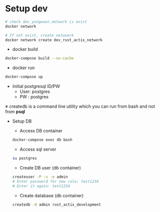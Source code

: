 # Setup dev

```bash
# check dev_yongwoon_network is exist
docker network

# If not exist, create netwoerk
docker network create dev_rust_actix_network
```

- docker build

```bash
docker-compose build --no-cache
```

- docker run

```bash
docker-compose up
```

- Initial postgresql ID/PW
  - User: postgres
  - PW : postgres

※ createdb is a command line utility which you can run from bash and not from **psql**

- Setup DB

  - Access DB container

  ```bash
  docker-compose exec db bash
  ```

  - Access sql server

  ```bash
  su postgres
  ```

  - Create DB user (db container)

  ```bash
  createuser -P -s -e admin
  # Enter password for new role: test1234
  # Enter it again: test1234
  ```

  - Create database (db container)

  ```bash
  createdb -O admin rust_actix_development
  ```
